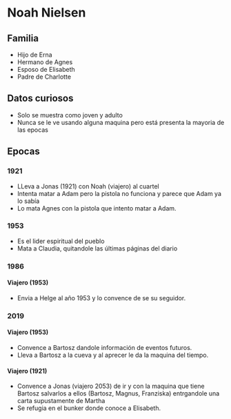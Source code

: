 # Noah Nielsen

## Familia

* Hijo de Erna
* Hermano de Agnes
* Esposo de Elisabeth
* Padre de Charlotte

## Datos curiosos

* Solo se muestra como joven y adulto
* Nunca se le ve usando alguna maquina pero está presenta la mayoria de las epocas

## Epocas

### 1921

* LLeva a Jonas (1921) con Noah (viajero) al cuartel
* Intenta matar a Adam pero la pistola no funciona y parece que Adam ya lo sabía
* Lo mata Agnes con la pistola que intento matar a Adam.

### 1953

* Es el lider espiritual del pueblo
* Mata  a Claudia, quitandole las últimas páginas del diario

### 1986

#### Viajero (1953)
* Envia a  Helge al año 1953 y lo convence de se su seguidor.

### 2019

#### Viajero (1953)
* Convence a Bartosz dandole información de eventos futuros.
* Lleva a Bartosz a la cueva y al aprecer le da la maquina del tiempo.

#### Viajero (1921)
* Convence a Jonas (viajero 2053) de ir y con la maquina que tiene Bartosz salvarlos a ellos (Bartosz, Magnus, Franziska) entrgandole una carta supustamente de Martha
* Se refugia en el bunker donde conoce a Elisabeth.

